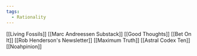 ```yaml
---
tags:
  - Rationality
---
```

[[Living Fossils]]
[[Marc Andreessen Substack]]
[[Good Thoughts]]
[[Bet On It]]
[[Rob Henderson's Newsletter]]
[[Maximum Truth]]
[[Astral Codex Ten]]
[[Noahpinion]]